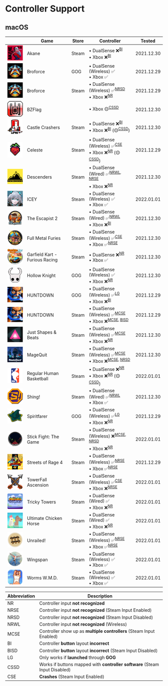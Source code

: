 # Controller Support

## macOS

|                                                                                                                  | Game                           | Store | Controller                                                                                                       | Tested     |
| ---------------------------------------------------------------------------------------------------------------- | ------------------------------ | ----- | ---------------------------------------------------------------------------------------------------------------- | ---------- |
| <img src="Pictures/Akane.png" alt="Akane" style="zoom:25%;" />                                                   | Akane                          | Steam | • DualSense ❌<sup>[BI](#bi)</sup> <br/> • Xbox ❌<sup>[BI](#bi)</sup>                                           | 2021.12.30 |
| <img src="Pictures/Broforce.png" alt="Broforce" style="zoom:25%;" />                                             | Broforce                       | GOG   | • DualSense (Wireless) ✅ <br/> • Xbox ✅                                                                        | 2021.12.29 |
| <img src="Pictures/Broforce.png" alt="Broforce" style="zoom:25%;" />                                             | Broforce                       | Steam | • DualSense (Wireless) ✅<sup>[NRSD](#nrsd)</sup> <br/> • Xbox ❌<sup>[NR](#nr)</sup>                            | 2021.12.29 |
| <img src="Pictures/BZFlag.png" alt="BZFlag" style="zoom:25%;" />                                                 | BZFlag                         |       | • Xbox 🟡<sup>[CSSD](#cssd)</sup>                                                                                | 2021.12.30 |
| <img src="Pictures/Castle Crashers.png" alt="Castle Crashers" style="zoom:25%;" />                               | Castle Crashers                | Steam | • DualSense ❌<sup>[BI](#bi)</sup> <br/> • Xbox ❌<sup>[BI](#bi)</sup> (🟡<sup>[CSSD](#cssd)</sup>)              | 2021.12.30 |
| <img src="Pictures/Celeste.png" alt="Celeste" style="zoom:25%;" />                                               | Celeste                        | Steam | • DualSense (Wireless) ✅<sup>[CSE](#cse)</sup> <br/> • Xbox ❌<sup>[NR](#nr)</sup> (🟡<sup>[CSSD](#cssd)</sup>) | 2021.12.29 |
| <img src="Pictures/Descenders.png" alt="Descenders" style="zoom:25%;" />                                         | Descenders                     | Steam | • DualSense (Wired) ✅<sup>[NRWL](#nrwl), [NRSE](#nrse)</sup> <br/> • Xbox ❌<sup>[NR](#nr)</sup>                | 2021.12.30 |
| <img src="Pictures/ICEY.png" alt="ICEY" style="zoom:25%;" />                                                     | ICEY                           | Steam | • DualSense (Wireless) ✅ </sup> <br/> • Xbox ✅                                                                 | 2022.01.01 |
| <img src="Pictures/The Escapist 2.png" alt="The Escapist 2" style="zoom:25%;" />                                 | The Escapist 2                 | Steam | • DualSense (Wired) ✅<sup>[NRWL](#nrwl)</sup> <br/> • Xbox ❌<sup>[BI](#bi)</sup>                               | 2021.12.30 |
| <img src="Pictures/Full Metal Furies.png" alt="Full Metal Furies" style="zoom:25%;" />                           | Full Metal Furies              | Steam | • DualSense (Wireless) ✅<sup>[CSE](#cse)</sup> <br/> • Xbox ✅<sup>[NRSE](#nrse)</sup>                          | 2021.12.30 |
| <img src="Pictures/Garfield Kart - Furious Racing.png" alt="Garfield Kart - Furious Racing" style="zoom:25%;" /> | Garfield Kart - Furious Racing | Steam | • DualSense ❌<sup>[NR](#nr)</sup> <br/> • Xbox ✅                                                               | 2021.12.30 |
| <img src="Pictures/Hollow Knight.png" alt="Hollow Knight" style="zoom:25%;" />                                   | Hollow Knight                  | GOG   | • DualSense (Wireless) ✅ <br/> • Xbox ❌<sup>[NR](#nr)</sup>                                                    | 2021.12.30 |
| <img src="Pictures/HUNTDOWN.png" alt="HUNTDOWN" style="zoom:25%;" />                                             | HUNTDOWN                       | GOG   | • DualSense (Wireless) ✅<sup>[LG](#lg)</sup> <br/> • Xbox ❌<sup>[BI](#bi)</sup>                                | 2021.12.29 |
| <img src="Pictures/HUNTDOWN.png" alt="HUNTDOWN" style="zoom:25%;" />                                             | HUNTDOWN                       | Steam | • DualSense (Wireless) ✅<sup>[MCSE](#mcse)</sup> <br/> • Xbox ❌<sup>[MCSE](#mcse), [BISD](#bisd)</sup>         | 2021.12.29 |
| <img src="Pictures/Just Shapes & Beats.png" alt="Just Shapes & Beats" style="zoom:25%;" />                       | Just Shapes & Beats            | Steam | • DualSense (Wireless) ✅<sup>[MCSE](#mcse)</sup> <br/> • Xbox ❌<sup>[NR](#nr)</sup>                            | 2021.12.30 |
| <img src="Pictures/MageQuit.png" alt="MageQuit" style="zoom:25%;" />                                             | MageQuit                       | Steam | • DualSense (Wireless) ✅<sup>[MCSE](#mcse)</sup> <br/> • Xbox ❌<sup>[MCSE](#mcse), [NRSD](#nrsd)</sup>         | 2021.12.30 |
| <img src="Pictures/Regular Human Basketball.png" alt="Regular Human Basketball" style="zoom:25%;" />             | Regular Human Basketball       | Steam | • DualSense ❌<sup>[NR](#nr)</sup> <br/> • Xbox ❌<sup>[NR](#nr)</sup> (🟡<sup>[CSSD](#cssd)</sup>)              | 2022.01.01 |
| <img src="Pictures/Shing!.png" alt="Shing!" style="zoom:25%;" />                                                 | Shing!                         | Steam | • DualSense (Wired) ✅<sup>[NRWL](#nrwl)</sup> <br/> • Xbox ✅                                                   | 2021.12.30 |
| <img src="Pictures/Spiritfarer.png" alt="Spiritfarer" style="zoom:25%;" />                                       | Spiritfarer                    | GOG   | • DualSense (Wireless) ✅<sup>[LG](#lg)</sup> <br/> • Xbox ❌<sup>[NR](#nr)                                      | 2021.12.29 |
| <img src="Pictures/Stick Fight - The Game.png" alt="Stick Fight: The Game" style="zoom:25%;" />                  | Stick Fight: The Game          | Steam | • DualSense (Wireless) ❌<sup>[MCSE](#mcse), [NRSD](nrsd)</sup> <br/> • Xbox ❌<sup>[NR](#nr)                    | 2022.01.01 |
| <img src="Pictures/Streets of Rage 4.png" alt="Streets of Rage 4" style="zoom:25%;" />                           | Streets of Rage 4              | Steam | • DualSense (Wireless) ✅<sup>[NRSE](#nrse)</sup> <br/> • Xbox ✅<sup>[NRSE](#nrse)</sup>                        | 2021.12.29 |
| <img src="Pictures/TowerFall Ascension.png" alt="TowerFall Ascension" style="zoom:25%;" />                       | TowerFall Ascension            | Steam | • DualSense (Wireless) ✅<sup>[CSE](#cse)</sup> <br/> • Xbox ❌<sup>[NRSE](#nrse)                                | 2022.01.01 |
| <img src="Pictures/Tricky Towers.png" alt="Tricky Towers" style="zoom:25%;" />                                   | Tricky Towers                  | Steam | • DualSense (Wired) ✅ <br/> • Xbox ❌<sup>[NR](#nr)</sup>                                                       | 2022.01.01 |
| <img src="Pictures/Ultimate Chicken Horse.png" alt="Ultimate Chicken Horse" style="zoom:25%;" />                 | Ultimate Chicken Horse         | Steam | • DualSense (Wired) ✅ <br/> • Xbox ❌<sup>[NR](#nr)</sup>                                                       | 2022.01.01 |
| <img src="Pictures/Unrailed!.png" alt="Unrailed!" style="zoom:25%;" />                                           | Unrailed!                      | Steam | • DualSense (Wireless) ✅<sup>[NRSE](#nrse)</sup> <br/> • Xbox ✅<sup>[NRSE](#nrse)</sup>                        | 2022.01.01 |
| <img src="Pictures/Wingspan.png" alt="Wingspan" style="zoom:25%;" />                                             | Wingspan                       | Steam | • DualSense (Wireless) ✅ <br/> • Xbox ✅                                                                        | 2022.01.01 |
| <img src="Pictures/Worms W.M.D.png" alt="Worms W.M.D." style="zoom:25%;" />                                      | Worms W.M.D.                   | Steam | • DualSense (Wireless) ✅ <br/> • Xbox ✅                                                                        | 2022.01.01 |

| Abbreviation            | Description                                                                 |
| ----------------------- | --------------------------------------------------------------------------- |
| <a name="nr">NR</a>     | Controller input **not recognized**                                         |
| <a name="nrse">NRSE</a> | Controller input **not recognized** (Steam Input Enabled)                   |
| <a name="nrsd">NRSD</a> | Controller input **not recognized** (Steam Input Disabled)                  |
| <a name="nrwl">NRWL</a> | Controller input **not recognized** (Wireless)                              |
| <a name="mcse">MCSE</a> | Controller show up as **multiple controllers** (Steam Input Enabled)        |
| <a name="bi">BI</a>     | Controller **button** layout **incorrect**                                  |
| <a name="bisd">BISD</a> | Controller **button** layout **incorrect** (Steam Input Disabled)           |
| <a name="lg">LG</a>     | Only works if **launched** through **GOG**                                  |
| <a name="cssd">CSSD</a> | Works if buttons mapped with **controller software** (Steam Input Disabled) |
| <a name="cse">CSE</a>   | **Crashes** (Steam Input Enabled)                                           |

